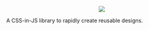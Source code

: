 <p align="center">
</p>

<p align="center">
    <a href="https://github.com/QuiiBz/niftycss/actions">
        <img src="https://github.com/QuiiBz/niftycss/workflows/Lint/badge.svg" />
    </a>
</p>

A CSS-in-JS library to rapidly create reusable designs.
